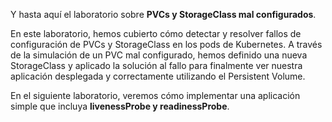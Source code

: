Y hasta aquí el laboratorio sobre **PVCs y StorageClass mal configurados**.

En este laboratorio, hemos cubierto cómo detectar y resolver fallos de configuración de PVCs y StorageClass en los pods de Kubernetes. A través de la simulación de un PVC mal configurado, hemos definido una nueva StorageClass y aplicado la solución al fallo para finalmente ver nuestra aplicación desplegada y correctamente utilizando el Persistent Volume.

En el siguiente laboratorio, veremos cómo implementar una aplicación simple que incluya **livenessProbe y readinessProbe**.